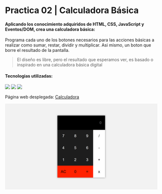 # Practica 02 | Calculadora Básica

#### Aplicando los conocimiento adquiridos de HTML, CSS, JavaScript y Eventos/DOM, crea una calculadora básica:

Programa cada uno de los botones necesarios para las acciones básicas a realizar como sumar, restar, dividir y multiplicar. Asi mismo, un boton que borre el resultado de la pantalla.

> El diseño es libre, pero el resultado que esperamos ver, es basado o inspirado en una calculadora básica digital

#### Tecnologias utilizadas:

<img src="https://img.shields.io/badge/HTML5-ff895e?style=for-the-badge&logo=html5&logoColor=black"> <img src="https://img.shields.io/badge/CSS-78a1ff?&style=for-the-badge&logo=css3&logoColor=black"> <img src="https://img.shields.io/badge/JavaScript-ffec79?style=for-the-badge&logo=javascript&logoColor=black">

Página web desplegada: [Calculadora][calculadora]

[calculadora]: https://iamdanihdz.github.io/DEVF-JS-Calculadora/

<img src="https://github.com/iamDaniHdz/DEVF-JS-Calculadora/blob/master/assets/calculadora.png">
